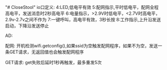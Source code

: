 "# CloseStool" 
io口定义:
4:LED,低电平有效
5:配网指示,平时低电平，配网全程高电平，发送消息时2秒高电平
6:电量指示，>2.9V时低电平，<2.7V时高电平，2.9v-2.7v之间不作为
7:一键呼叫，高电平有效，3秒长按
8:工作指示,上升沿发送启动，下降沿发送停止

AD:

配网:
开机检测wifi.getconfig(),如果ssid为空触发配网程序，如果不为空，发送一条GET请求，无返回值也会触发配网程序

GET请求:
get失败后延时1秒再触发，最多重发5次

